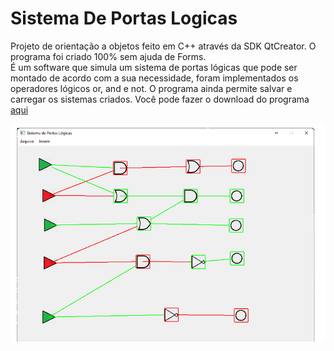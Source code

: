 # Sistema De Portas Logicas

Projeto de orientação a objetos feito em C++ através da SDK QtCreator. O programa foi criado 100% sem ajuda de Forms.  
É um software que simula um sistema de portas lógicas que pode ser montado de acordo com a sua necessidade, foram implementados os operadores lógicos or, and e not. 
O programa ainda permite salvar e carregar os sistemas criados. Você pode fazer o download do programa <a href="https://github.com/RafaelGasparoto/Sistema_De_Portas_Logicas/raw/main/Sistema%20de%20Portas%20L%C3%B3gicas.zip" target="_blank">aqui</a>

<div align="center">
  <img src="https://github.com/RafaelGasparoto/Meu_Portifolio_2.0/blob/main/imagens/imagem-projeto-2.png" width=700px/>
</div>
